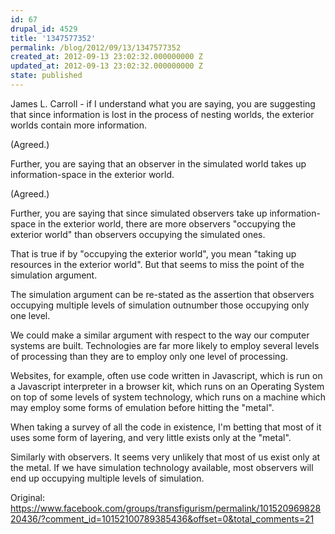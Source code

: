 ```yaml
---
id: 67
drupal_id: 4529
title: '1347577352'
permalink: /blog/2012/09/13/1347577352
created_at: 2012-09-13 23:02:32.000000000 Z
updated_at: 2012-09-13 23:02:32.000000000 Z
state: published
---
```

James L. Carroll - if I understand what you are saying, you are suggesting that since information is lost in the process of nesting worlds, the exterior worlds contain more information.

(Agreed.)

Further, you are saying that an observer in the simulated world takes up information-space in the exterior world.

(Agreed.)

Further, you are saying that since simulated observers take up information-space in the exterior world, there are more observers "occupying the exterior world" than observers occupying the simulated ones.

That is true if by "occupying the exterior world", you mean "taking up resources in the exterior world". But that seems to miss the point of the simulation argument. 

The simulation argument can be re-stated as the assertion that observers occupying multiple levels of simulation outnumber those occupying only one level.

We could make a similar argument with respect to the way our computer systems are built. Technologies are far more likely to employ several levels of processing than they are to employ only one level of processing.

Websites, for example, often use code written in Javascript, which is run on a Javascript interpreter in a browser kit, which runs on an Operating System on top of some levels of system technology, which runs on a machine which may employ some forms of emulation before hitting the "metal".

When taking a survey of all the code in existence, I'm betting that most of it uses some form of layering, and very little exists only at the "metal".

Similarly with observers. It seems very unlikely that most of us exist only at the metal. If we have simulation technology available, most observers will end up occupying multiple levels of simulation.

Original: https://www.facebook.com/groups/transfigurism/permalink/10152096982820436/?comment_id=10152100789385436&offset=0&total_comments=21
